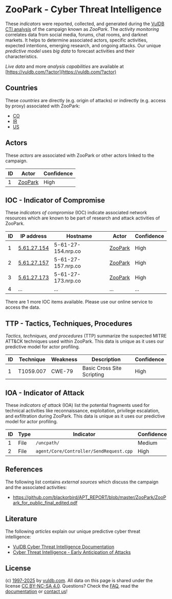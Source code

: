# ZooPark - Cyber Threat Intelligence

These _indicators_ were reported, collected, and generated during the [VulDB CTI analysis](https://vuldb.com/?kb.cti) of the campaign known as _ZooPark_. The _activity monitoring_ correlates data from social media, forums, chat rooms, and darknet markets. It helps to determine associated actors, specific activities, expected intentions, emerging research, and ongoing attacks. Our unique _predictive model_ uses _big data_ to forecast activities and their characteristics.

_Live data_ and more _analysis capabilities_ are available at [https://vuldb.com/?actor](https://vuldb.com/?actor)

## Countries

These _countries_ are directly (e.g. origin of attacks) or indirectly (e.g. access by proxy) associated with ZooPark:

* [CO](https://vuldb.com/?country.co)
* [IR](https://vuldb.com/?country.ir)
* [US](https://vuldb.com/?country.us)

## Actors

These _actors_ are associated with ZooPark or other actors linked to the campaign.

ID | Actor | Confidence
-- | ----- | ----------
1 | [ZooPark](https://vuldb.com/?actor.zoopark) | High

## IOC - Indicator of Compromise

These _indicators of compromise_ (IOC) indicate associated network resources which are known to be part of research and attack activities of ZooPark.

ID | IP address | Hostname | Actor | Confidence
-- | ---------- | -------- | ----- | ----------
1 | [5.61.27.154](https://vuldb.com/?ip.5.61.27.154) | 5-61-27-154.nrp.co | [ZooPark](https://vuldb.com/?actor.zoopark) | High
2 | [5.61.27.157](https://vuldb.com/?ip.5.61.27.157) | 5-61-27-157.nrp.co | [ZooPark](https://vuldb.com/?actor.zoopark) | High
3 | [5.61.27.173](https://vuldb.com/?ip.5.61.27.173) | 5-61-27-173.nrp.co | [ZooPark](https://vuldb.com/?actor.zoopark) | High
4 | ... | ... | ... | ...

There are 1 more IOC items available. Please use our online service to access the data.

## TTP - Tactics, Techniques, Procedures

_Tactics, techniques, and procedures_ (TTP) summarize the suspected MITRE ATT&CK techniques used within ZooPark. This data is unique as it uses our predictive model for actor profiling.

ID | Technique | Weakness | Description | Confidence
-- | --------- | -------- | ----------- | ----------
1 | T1059.007 | CWE-79 | Basic Cross Site Scripting | High

## IOA - Indicator of Attack

These _indicators of attack_ (IOA) list the potential fragments used for technical activities like reconnaissance, exploitation, privilege escalation, and exfiltration during ZooPark. This data is unique as it uses our predictive model for actor profiling.

ID | Type | Indicator | Confidence
-- | ---- | --------- | ----------
1 | File | `/uncpath/` | Medium
2 | File | `agent/Core/Controller/SendRequest.cpp` | High

## References

The following list contains _external sources_ which discuss the campaign and the associated activities:

* https://github.com/blackorbird/APT_REPORT/blob/master/ZooPark/ZooPark_for_public_final_edited.pdf

## Literature

The following _articles_ explain our unique predictive cyber threat intelligence:

* [VulDB Cyber Threat Intelligence Documentation](https://vuldb.com/?kb.cti)
* [Cyber Threat Intelligence - Early Anticipation of Attacks](https://www.scip.ch/en/?labs.20201022)

## License

(c) [1997-2025](https://vuldb.com/?kb.changelog) by [vuldb.com](https://vuldb.com/?kb.about). All data on this page is shared under the license [CC BY-NC-SA 4.0](https://creativecommons.org/licenses/by-nc-sa/4.0/). Questions? Check the [FAQ](https://vuldb.com/?kb.faq), read the [documentation](https://vuldb.com/?kb) or [contact us](https://vuldb.com/?contact)!
